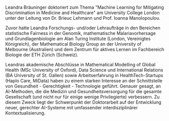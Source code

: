 Leandra Bräuninger doktoriert zum Thema "Machine Learning for Mitigating Discrimination in Medicine and Healthcare" am University College London unter der Leitung von Dr. Brieuc Lehmann und Prof. Ioanna Manolopoulou.

Zuvor hatte Leandra Forschungs- und/oder Lehraufträge in den Bereichen statistische Fairness in der Genomik, mathematische Malariavorhersage und Grundlagenbiologie am Alan Turing Institute (London, Vereinigtes Königreich), der Mathematical Biology Group an der University of Melbourne (Australien) und dem Zentrum für aktives Lernen im Fachbereich Biologie der ETH Zürich (Schweiz).

Leandras akademische Abschlüsse in Mathematical Modelling of Global Health (MSc University of Oxford), Data Science und International Relations (BA University of St. Gallen) sowie Arbeitserfahrung in HealthTech-Startups (Haplo Care, MiData) haben zu einem starken Interesse an der Schnittstelle von Gesundheit - Gerechtigkeit - Technologie geführt. Genauer gesagt, an AI-Methoden, die die Medizin und Gesundheitsversorgung für die gesamte Gesellschaft (und nicht nur für einige wenige Privilegierte) verbessern. Zu diesem Zweck liegt der Schwerpunkt der Doktorarbeit auf der Entwicklung neuer, gerechter AI-Systeme mit umfassender interdisziplinärer Kontextualisierung.
